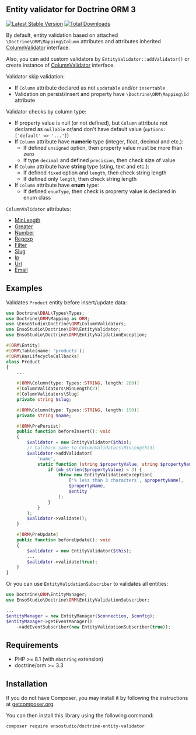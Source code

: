 ## Entity validator for Doctrine ORM 3

[![Latest Stable Version](https://img.shields.io/packagist/v/ensostudio/doctrine-entity-validator.svg)](https://packagist.org/packages/ensostudio/doctrine-entity-validator)
[![Total Downloads](https://img.shields.io/packagist/dt/ensostudio/doctrine-entity-validator.svg)](https://packagist.org/packages/ensostudio/doctrine-entity-validator)

By default, entity validation based on attached `\Doctrine\ORM\Mapping\Column` attributes and attributes inherited
[ColumnValidator](src/ColumnValidators/ColumnValidator.php) interface.

Also, you can add custom validators by `EntityValidator::addValidator()` or create instance of [ColumnValidator](src/ColumnValidators/ColumnValidator.php) interface.

Validator skip validation:
- If `Column` attribute declared as not `updatable` and/or `insertable`
- Validation on persist/insert and property have `\Doctrine\ORM\Mapping\Id` attribute

Validator checks by column type:
- If property value is null (or not defined), but `Column` attribute not declared as `nullable` or/and don't have default value (`options: ['default' => '...']`)
- If `Column` attribute have **numeric** type (integer, float, decimal and etc.):
  - If defined `unsigned` option, then property value must be more than zero
  - If type `decimal` and defined `precision`, then check size of value
- If `Column` attribute have **string** type (sting, text and etc.):
  - If defined `fixed` option and `length`, then check string length
  - If defined only `length`, then check string length
- If `Column` attribute have **enum** type:
  - If defined `enumType`, then check is proprerty value is declared in enum class

`ColumnValidator` attributes:
- [MinLength](src/ColumnValidators/MinLength.php)
- [Greater](src/ColumnValidators/Greater.php)
- [Number](src/ColumnValidators/Number.php)
- [Regexp](src/ColumnValidators/Regexp.php)
- [Filter](src/ColumnValidators/Filter.php)
- [Slug](src/ColumnValidators/Slug.php)
- [Ip](src/ColumnValidators/Ip.php)
- [Url](src/ColumnValidators/Url.php)
- [Email](src/ColumnValidators/Email.php)

## Examples

Validates `Product` entity before insert/update data:

```php
use Doctrine\DBAL\Types\Types;
use Doctrine\ORM\Mapping as ORM;
use \EnsoStudio\Doctrine\ORM\ColumnValidators;
use EnsoStudio\Doctrine\ORM\EntityValidator;
use EnsoStudio\Doctrine\ORM\EntityValidationException;

#[ORM\Entity]
#[ORM\Table(name: 'products')]
#[ORM\HasLifecycleCallbacks]
class Product
{
    ...

    #[ORM\Column(type: Types::STRING, length: 200)]
    #[ColumnValidators\MinLength(2)]
    #[ColumnValidators\Slug]
    private string $slug;

    #[ORM\Column(type: Types::STRING, length: 150)]
    private string $name;

    #[ORM\PrePersist]
    public function beforeInsert(): void
    {
        $validator = new EntityValidator($this);
        // Callback same to ColumnValidators\MinLength(3)
        $validator->addValidator(
            'name', 
            static function (string $propertyValue, string $propertyName, object $entity) {
                if (mb_strlen($propertyValue) < 3) {
                    throw new EntityValidationException(
                        ['% less than 3 characters', $propertyName],
                        $propertyName,
                        $entity
                    );
                }
            }
        );
        $validator->validate();
    }

    #[ORM\PreUpdate]
    public function beforeUpdate(): void
    {
        $validator = new EntityValidator($this);
        ...
        $validator->validate(true);
    }
}
```

Or you can use `EntityValidationSubscriber` to validates all entities:

```php
use Doctrine\ORM\EntityManager;
use EnsoStudio\Doctrine\ORM\EntityValidationSubscriber;

...
$entityManager = new EntityManager($connection, $config);
$entityManager->getEventManager()
    ->addEventSubscriber(new EntityValidationSubscriber(true));
```

## Requirements

- PHP >= 8.1 (with `mbstring` extension)
- doctrine/orm >= 3.3

## Installation

If you do not have Composer, you may install it by following the instructions at
[getcomposer.org](https://getcomposer.org/doc/00-intro.md#introduction).

You can then install this library using the following command:

```shell
composer require ensostudio/doctrine-entity-validator
```